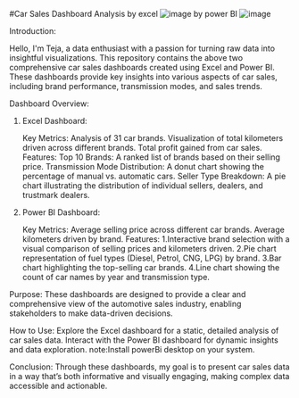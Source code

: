 #Car Sales Dashboard Analysis
by excel
![image](https://github.com/user-attachments/assets/6eb0dc3a-a7ae-4f0d-a049-c9bbc80fbe36) by power BI
![image](https://github.com/user-attachments/assets/79c25f08-0053-4975-bdfa-2f8418c11992)




Introduction:

Hello, I'm Teja, a data enthusiast with a passion for turning raw data into insightful visualizations. This repository contains the above two comprehensive car sales dashboards created using Excel and Power BI. These dashboards provide key insights into various aspects of car sales, including brand performance, transmission modes, and sales trends.

Dashboard Overview:

1. Excel Dashboard:

   Key Metrics:
      Analysis of 31 car brands.
      Visualization of total kilometers driven across different brands.
      Total profit gained from car sales.
   Features:
      Top 10 Brands: A ranked list of brands based on their selling price.
      Transmission Mode Distribution: A donut chart showing the percentage of manual vs. automatic cars.
      Seller Type Breakdown: A pie chart illustrating the distribution of individual sellers, dealers, and trustmark dealers.

3. Power BI Dashboard:

    Key Metrics:
       Average selling price across different car brands.
       Average kilometers driven by brand.
    Features:
       1.Interactive brand selection with a visual comparison of selling prices and kilometers driven.
       2.Pie chart representation of fuel types (Diesel, Petrol, CNG, LPG) by brand.
       3.Bar chart highlighting the top-selling car brands.
       4.Line chart showing the count of car names by year and transmission type.

Purpose:
These dashboards are designed to provide a clear and comprehensive view of the automotive sales industry, enabling stakeholders to make data-driven decisions.

How to Use:
  Explore the Excel dashboard for a static, detailed analysis of car sales data.
  Interact with the Power BI dashboard for dynamic insights and data exploration.
  note:Install powerBi desktop on your system.
  
Conclusion:
Through these dashboards, my goal is to present car sales data in a way that’s both informative and visually engaging, making complex data accessible and actionable.
